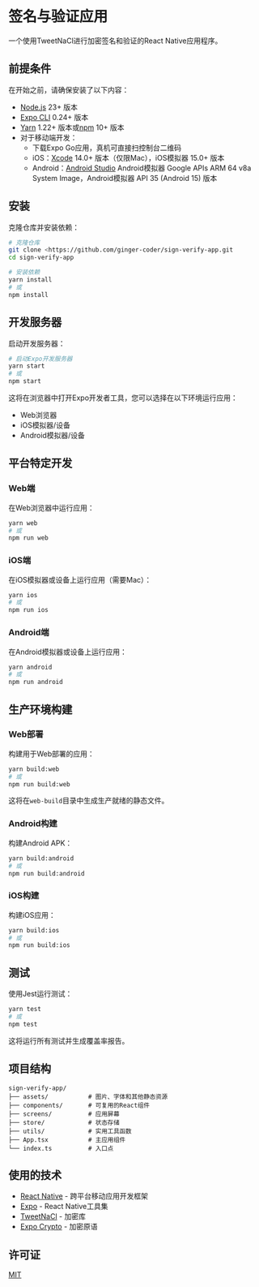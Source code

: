 # 签名与验证应用

一个使用TweetNaCl进行加密签名和验证的React Native应用程序。

## 前提条件

在开始之前，请确保安装了以下内容：

- [Node.js](https://nodejs.org/) 23+ 版本
- [Expo CLI](https://docs.expo.dev/get-started/installation/) 0.24+ 版本
- [Yarn](https://yarnpkg.com/) 1.22+ 版本或[npm](https://www.npmjs.com/) 10+ 版本
- 对于移动端开发：
  - 下载Expo Go应用，真机可直接扫控制台二维码
  - iOS：[Xcode](https://developer.apple.com/xcode/) 14.0+ 版本（仅限Mac），iOS模拟器 15.0+ 版本
  - Android：[Android Studio](https://developer.android.com/studio) Android模拟器 Google APIs ARM 64 v8a System Image，Android模拟器 API 35 (Android 15) 版本

## 安装

克隆仓库并安装依赖：

```bash
# 克隆仓库
git clone <https://github.com/ginger-coder/sign-verify-app.git
cd sign-verify-app

# 安装依赖
yarn install
# 或
npm install
```

## 开发服务器

启动开发服务器：

```bash
# 启动Expo开发服务器
yarn start
# 或
npm start
```

这将在浏览器中打开Expo开发者工具，您可以选择在以下环境运行应用：
- Web浏览器
- iOS模拟器/设备
- Android模拟器/设备

## 平台特定开发

### Web端

在Web浏览器中运行应用：

```bash
yarn web
# 或
npm run web
```

### iOS端

在iOS模拟器或设备上运行应用（需要Mac）：

```bash
yarn ios
# 或
npm run ios
```

### Android端

在Android模拟器或设备上运行应用：

```bash
yarn android
# 或
npm run android
```

## 生产环境构建

### Web部署

构建用于Web部署的应用：

```bash
yarn build:web
# 或
npm run build:web
```

这将在`web-build`目录中生成生产就绪的静态文件。

### Android构建

构建Android APK：

```bash
yarn build:android
# 或
npm run build:android
```

### iOS构建

构建iOS应用：

```bash
yarn build:ios
# 或
npm run build:ios
```

## 测试

使用Jest运行测试：

```bash
yarn test
# 或
npm test
```

这将运行所有测试并生成覆盖率报告。

## 项目结构

```
sign-verify-app/
├── assets/           # 图片、字体和其他静态资源
├── components/       # 可复用的React组件
├── screens/          # 应用屏幕
├── store/            # 状态存储
├── utils/            # 实用工具函数
├── App.tsx           # 主应用组件
└── index.ts          # 入口点
```

## 使用的技术

- [React Native](https://reactnative.dev/) - 跨平台移动应用开发框架
- [Expo](https://expo.dev/) - React Native工具集
- [TweetNaCl](https://github.com/dchest/tweetnacl-js) - 加密库
- [Expo Crypto](https://docs.expo.dev/versions/latest/sdk/crypto/) - 加密原语

## 许可证

[MIT](LICENSE)
